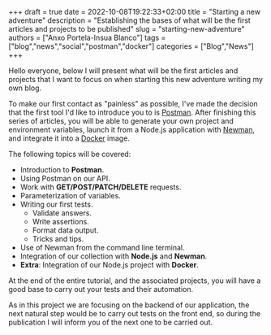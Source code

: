 +++ 
draft = true
date = 2022-10-08T19:22:33+02:00
title = "Starting a new adventure"
description = "Establishing the bases of what will be the first articles and projects to be published"
slug = "starting-new-adventure"
authors = ["Anxo Portela-Insua Blanco"]
tags = ["blog","news","social","postman","docker"]
categories = ["Blog","News"]
+++

Hello everyone, below I will present what will be the first articles and projects that I want to focus on when starting this new adventure writing my own blog.

To make our first contact as "painless" as possible, I've made the decision that the first tool I'd like to introduce you to is [Postman](https://www.postman.com/). After finishing this series of articles, you will be able to generate your own project and environment variables, launch it from a Node.js application with [Newman](https://www.npmjs.com/package/newman), and integrate it into a [Docker](https://www.docker.com/) image.

The following topics will be covered:
  - Introduction to **Postman**.
  - Using Postman on our API.
  - Work with **GET/POST/PATCH/DELETE** requests.
  - Parameterization of variables.
  - Writing our first tests.
    - Validate answers.
    - Write assertions.
    - Format data output.
    - Tricks and tips.
  - Use of Newman from the command line terminal.
  - Integration of our collection with **Node.js** and **Newman**.
  - **Extra**: Integration of our Node.js project with **Docker**.

At the end of the entire tutorial, and the associated projects, you will have a good base to carry out your tests and their automation.

As in this project we are focusing on the backend of our application, the next natural step would be to carry out tests on the front end, so during the publication I will inform you of the next one to be carried out.